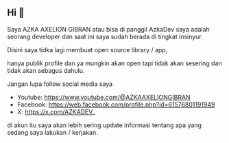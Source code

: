 ## Hi 👋

Saya AZKA AXELION GIBRAN atau bisa di panggil AzkaDev saya adalah seorang developer dan saat ini saya sudah berada di tingkat insinyur.

Disini saya tidka lagi membuat open source library / app,

hanya publik profile dan ya mungkin akan open tapi tidak akan sesering dan tidak akan sebagus dahulu.

Jangan lupa follow social media saya

- Youtube: https://www.youtube.com/@AZKAAXELIONGIBRAN
- Facebook: https://web.facebook.com/profile.php?id=61576801191949
- X: https://x.com/AZKADEV_

di akun itu saya akan lebih sering update informasi tentang apa yang sedang saya lakukan / kerjakan.
